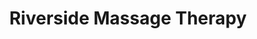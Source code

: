 ---
title: "Riverside Massage Therapy"
url: /port-coquitlam/riverside-massage-therapy/
shop: massage
---